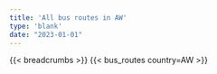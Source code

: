 ```yaml
---
title: 'All bus routes in AW'
type: 'blank'
date: "2023-01-01"
---
```


{{< breadcrumbs >}}
{{< bus_routes country=AW >}}
